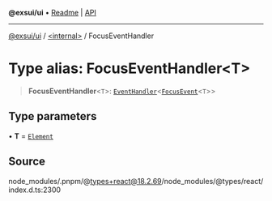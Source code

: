 **@exsui/ui** • [Readme](../../README.md) \| [API](../../globals.md)

***

[@exsui/ui](../../README.md) / [\<internal\>](../README.md) / FocusEventHandler

# Type alias: FocusEventHandler\<T\>

> **FocusEventHandler**\<`T`\>: [`EventHandler`](EventHandler.md)\<[`FocusEvent`](../interfaces/FocusEvent.md)\<`T`\>\>

## Type parameters

• **T** = [`Element`]( https://developer.mozilla.org/docs/Web/API/Element )

## Source

node\_modules/.pnpm/@types+react@18.2.69/node\_modules/@types/react/index.d.ts:2300
